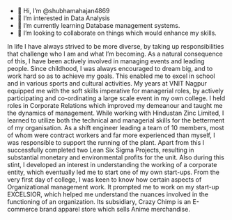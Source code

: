 - 👋 Hi, I’m @shubhamahajan4869
- 👀 I’m interested in Data Analysis
- 🌱 I’m currently learning Database management systems.
- 💞️ I’m looking to collaborate on things which would enhance my skills.

In life I have always strived to be more diverse, by taking up responsibilities that challenge who I am and what I’m becoming. As a natural consequence of this, I have been actively involved in managing events and leading people.
Since childhood, I was always encouraged to dream big, and to work hard so as to achieve my goals. This enabled me to excel in school and in various sports and cultural activities. My years at VNIT Nagpur equipped me with the soft skills imperative for managerial roles, by actively participating and co-ordinating a large scale event in my own college. I held roles in Corporate Relations which improved my demeanour and taught me the dynamics of management.
While working with Hindustan Zinc Limited, I learned to utilize both the technical and managerial skills for the betterment of my organisation. As a shift engineer leading a team of 10 members, most of whom were contract workers and far more experienced than myself, I was responsible to support the running of the plant. Apart from this I successfully completed two Lean Six Sigma Projects, resulting in substantial monetary and environmental profits for the unit. Also during this stint, I developed an interest in understanding the working of a corporate entity, which eventually led me to start one of my own start-ups.
From the very first day of college, I was keen to know how certain aspects of Organizational management work. It prompted me to work on my start-up EXCELSIOR, which helped me understand the nuances involved in the functioning of an organization. Its subsidiary, Crazy Chimp is an E-commerce brand apparel store which sells Anime merchandise.


<!---
shubhamahajan4869/shubhamahajan4869 is a ✨ special ✨ repository because its `README.md` (this file) appears on your GitHub profile.
You can click the Preview link to take a look at your changes.
--->
